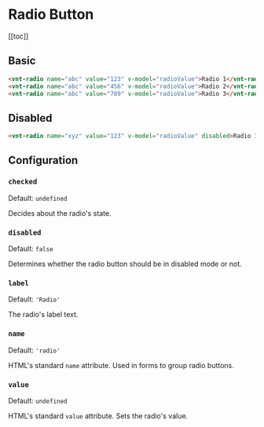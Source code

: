 # Radio Button

[[toc]]

## Basic

<radio-basic />

```html
<vnt-radio name="abc" value="123" v-model="radioValue">Radio 1</vnt-radio>
<vnt-radio name="abc" value="456" v-model="radioValue">Radio 2</vnt-radio>
<vnt-radio name="abc" value="789" v-model="radioValue">Radio 3</vnt-radio>
```

## Disabled

<radio-disabled />

```html
<vnt-radio name="xyz" value="123" v-model="radioValue" disabled>Radio 1</vnt-radio>
```

## Configuration

### `checked`
Default: `undefined`

Decides about the radio's state.

### `disabled`
Default: `false`

Determines whether the radio button should be in disabled mode or not.

### `label`
Default: `'Radio'`

The radio's label text.

### `name`
Default: `'radio'`

HTML's standard `name` attribute. Used in forms to group radio buttons.

### `value`
Default: `undefined`

HTML's standard `value` attribute. Sets the radio's value.
